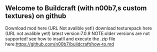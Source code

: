 ## Welcome to Buildcraft (with n00b7,s custom textures) on github
Download mod here (URL Not avalible yet!)
download texturepack here (URL  not avalible yet!)
latest version:7.0.9
NOTE:older versions are not supported!
see how to insatll and execute the .zip file here:https://github.com/n00b7/buildcraft/how-to.md
